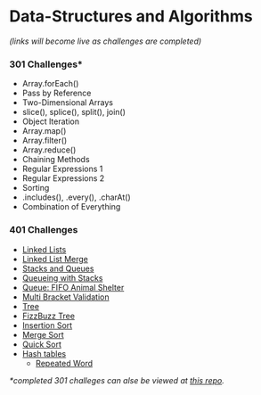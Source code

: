 # Data-Structures and Algorithms
*(links will become live as challenges are completed)*

### 301 Challenges*
* Array.forEach()
* Pass by Reference
* Two-Dimensional Arrays
* slice(), splice(), split(), join()
* Object Iteration
* Array.map()
* Array.filter()
* Array.reduce()
* Chaining Methods
* Regular Expressions 1
* Regular Expressions 2
* Sorting
* .includes(), .every(), .charAt()
* Combination of Everything

### 401 Challenges
* [Linked Lists](https://github.com/401-advanced-javascript-aimurphy/data-structures-and-algorithms/tree/master/code-challenges/401/Data-Structures/linkedList)
* [Linked List Merge](https://github.com/401-advanced-javascript-aimurphy/data-structures-and-algorithms/tree/master/code-challenges/401/Data-Structures/llMerge)
* [Stacks and Queues](https://github.com/401-advanced-javascript-aimurphy/data-structures-and-algorithms/tree/master/code-challenges/401/Data-Structures/stacksAndQueues)
* [Queueing with Stacks](https://github.com/401-advanced-javascript-aimurphy/data-structures-and-algorithms/tree/master/code-challenges/401/Data-Structures/stacksAndQueues/queueWithStacks)
* [Queue: FIFO Animal Shelter](https://github.com/401-advanced-javascript-aimurphy/data-structures-and-algorithms/tree/master/code-challenges/401/Data-Structures/fifoAnimalShelter)
* [Multi Bracket Validation](https://github.com/401-advanced-javascript-aimurphy/data-structures-and-algorithms/tree/master/code-challenges/401/Data-Structures/multiBracketValidation)
* [Tree](https://github.com/401-advanced-javascript-aimurphy/data-structures-and-algorithms/tree/master/code-challenges/401/Data-Structures/tree)
* [FizzBuzz Tree](https://github.com/401-advanced-javascript-aimurphy/data-structures-and-algorithms/tree/master/code-challenges/401/Data-Structures/fizzBuzzTree)
* [Insertion Sort](https://github.com/401-advanced-javascript-aimurphy/data-structures-and-algorithms/tree/master/code-challenges/401/Data-Structures/allSortsOfSorts/insertionSort)
* [Merge Sort](https://github.com/401-advanced-javascript-aimurphy/data-structures-and-algorithms/tree/master/code-challenges/401/Data-Structures/allSortsOfSorts/mergeSort)
* [Quick Sort](https://github.com/401-advanced-javascript-aimurphy/data-structures-and-algorithms/tree/master/code-challenges/401/Data-Structures/allSortsOfSorts/quickSort)
* [Hash tables](https://github.com/401-advanced-javascript-aimurphy/data-structures-and-algorithms/tree/master/code-challenges/401/Data-Structures/hashtable)
  * [Repeated Word](https://github.com/401-advanced-javascript-aimurphy/data-structures-and-algorithms/tree/master/code-challenges/401/Data-Structures/repeatedWord)
  
_*completed 301 challeges can alse be viewed at [this repo](https://github.com/aimurphyii/data-structures-and-algorithms)._ 
